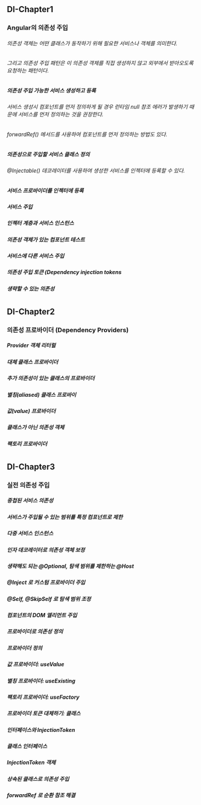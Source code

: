   
#
## DI-Chapter1  
### Angular의 의존성 주입
###### 의존성 객체는 어떤 클래스가 동작하기 위해 필요한 서비스나 객체를 의미한다. 
###### 그리고 의존성 주입 패턴은 이 의존성 객체를 직접 생성하지 않고 외부에서 받아오도록 요청하는 패턴이다.  
  
  
##### 의존성 주입 가능한 서비스 생성하고 등록
###### 서비스 생성시 컴포넌트를 먼저 정의하게 될 경우 런타임 null 참조 에러가 발생하기 때문에 서비스를 먼저 정의하는 것을 권장한다.
###### forwardRef() 메서드를 사용하여 컴포넌트를 먼저 정의하는 방법도 있다.  
  
##### 의존성으로 주입할 서비스 클래스 정의
###### @Injectable() 데코레이터를 사용하여 생성한 서비스를 인젝터에 등록할 수 있다.  
  
##### 서비스 프로바이더를 인젝터에 등록
##### 서비스 주입
##### 인젝터 계층과 서비스 인스턴스
##### 의존성 객체가 있는 컴포넌트 테스트
##### 서비스에 다른 서비스 주입
##### 의존성 주입 토큰 (Dependency injection tokens 
##### 생략할 수 있는 의존성
  
#
## DI-Chapter2

### 의존성 프로바이더 (Dependency Providers)
##### Provider 객체 리터럴
##### 대체 클래스 프로바이더
##### 추가 의존성이 있는 클래스의 프로바이더
##### 별칭(aliased) 클래스 프로바이
##### 값(value) 프로바이더
##### 클래스가 아닌 의존성 객체
##### 팩토리 프로바이더
  
#
## DI-Chapter3  

### 실전 의존성 주입
##### 중첩된 서비스 의존성
##### 서비스가 주입될 수 있는 범위를 특정 컴포넌트로 제한
##### 다중 서비스 인스턴스 
##### 인자 데코레이터로 의존성 객체 보정
##### 생략해도 되는 @Optional, 탐색 범위를 제한하는 @Host
##### @Inject 로 커스텀 프로바이더 주입
##### @Self, @SkipSelf 로 탐색 범위 조정
##### 컴포넌트의 DOM 엘리먼트 주입
##### 프로바이더로 의존성 정의
##### 프로바이더 정의
##### 값 프로바이더: useValue
##### 별칭 프로바이더: useExisting
##### 팩토리 프로바이더: useFactory
##### 프로바이더 토큰 대체하기: 클래스
##### 인터페이스와 InjectionToken
##### 클래스 인터페이스
##### InjectionToken 객체
##### 상속된 클래스로 의존성 주입
##### forwardRef 로 순환 참조 해결
  
  